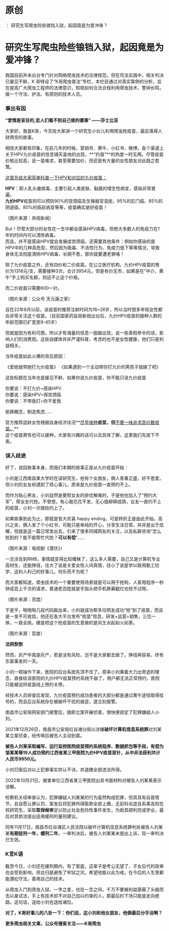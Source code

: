 # 原创
：  研究生写爬虫险些锒铛入狱，起因竟是为爱冲锋？

# 研究生写爬虫险些锒铛入狱，起因竟是为爱冲锋？

> 
  我国目前并未出台专门针对网络爬虫技术的法律规范，但在司法实践中，相关判决已屡见不鲜，K 哥特设了“K哥爬虫普法”专栏，本栏目通过对真实案例的分析，旨在提高广大爬虫工程师的法律意识，知晓如何合法合规利用爬虫技术，警钟长鸣，做一个守法、护法、有原则的技术人员。 


### **事出有因**

**“爱情是盲目的,恋人们看不到自己做的傻事” ——莎士比亚**

大家好，我是K哥，今天给大家讲一个研究生小伙儿利用爬虫抢疫苗，最后落得人财两空的故事。

相信大家都有印象，在前几年的时候，营销号、黄牛、小红书、微博，各个渠道上关于HPV九价疫苗的信息铺天盖地的出现，**“约苗”**的热度一时无两。尽管疫苗价格比较高，且一苗难求，甚至需要加价，但还是有大量的女性朋友对此趋之若鹜。

<u>这里先给大家简单科普一下HPV和对应的九价疫苗：</u>

**HPV**：即人乳头瘤病毒，主要引起人类皮肤、黏膜的增生性病变，感染非常普遍。<br/>**九价HPV**疫苗则可以预防90%的宫颈癌及生殖器官湿疣、95%的肛门癌、85%的阴道癌、80%的癌前病变等等，疫苗确实是好疫苗！

（图片来源：央视新闻）

But！尽管大部分的女性在一生中都会感染HPV病毒，但绝大多数人的免疫力在1年的时间内可以清除病毒。<br/> 而且，并不是感染HPV就会发展成宫颈癌，还需要其他条件：例如你感染的是HPV中的几种高危型，然后因为吸毒、不洁性行为、免疫力低下等等情况，导致身体无法彻底清除HPV病毒，长期不愈，那你就要遭老罪咯！

除了九价疫苗之外，还有四价和二价疫苗。在公立医疗机构，九价HPV疫苗的售价为1318元/支，需要接种3次，合计3954元，但是有价无市，如果是在“中介，黄牛”手上购买名额，则远不止这个价格。

而二价疫苗只需要600一针。

（图片来源：公众号 天元康之家）

且在22年8月以前，该疫苗的推荐注射时间为16~26岁，所以当时很多年轻女性都会非常关注这个疫苗。（目前国家药监局新规出台后，九价HPV疫苗的接种人群的年龄范围已扩宽至9-45岁）

但就是因为有利可图，所以才有海量的信息一股脑出现，说一些真假参半的话，影响人们的消费观。这些自媒体并非严谨科普，考虑的也不是女性健康，他们只是利益相关。

当年疫苗如此火爆的背后原因：

《爱她就带她打九价疫苗》 《如果遇到一个主动带你打九价的男孩子就嫁了吧》

这些标题在当年也是屡见不鲜，如果你说九价疫苗，你不能只说九价疫苗

你要说：不打九价=感染HPV<br/> 你要说：感染HPV=得宫颈癌<br/> 你要说：不带我打=你不爱我

偷换概念，制造焦虑……

官方推荐适龄女性根据自身经济状况**<u>尽早接种</u>**疫苗，但**<u>不要一味追求高价数疫苗。</u>**<br/> 这个疫苗男性也可以接种，大家有兴趣的话可以去具体了解，这里我们先按下不表。

### **误入歧途**

好了，说回故事本身，而我们本期的故事正是从九价疫苗开始：

小刘是江西南昌某大学的在读研究生，他有个女朋友，俩人青春正盛，好不恩爱。但小刘的女友却遇到了烦心事儿，原来是九价疫苗一直预约不上。

而作为贴心男友，小刘自然是要帮女友的排忧解难的，于是他也加入了“预约大军”，帮女友代抢。不曾想，有心栽花花不发，无心插柳柳成荫，女友一直约不上的疫苗，小刘一次就给约上了。

如果故事到此为止，那就是皆大欢喜 happy ending，可是转折正是由此开始。高兴之余，俩人发了个小红书，可能只是单纯的开心，分享生活日常，并非是出于炫耀，但就是这一篇日常发出去，引来了很多同城网友的关注，以及私聊咨询“怎么抢到的？能不能帮忙代抢？**可以有偿**”……

（图片来源：电视剧《潜伏》）

一旦涉及到RMB，事情就变得比较暧昧了，这么多人需要，自己又是计算机专业高材生，还能挣钱，往大了说是关爱女性人间真情，往小了说是学以致用勤工俭学，这利人利己的好事儿，何乐而不为呢？

而大家都知道，爬虫技术的一个重要使用场景就是可以用于抢购，人家用程序一秒钟成百上千次的请求，普通老百姓就是手指头把手机屏幕戳烂也抢不过呀。

（图片来源：百度）

于是乎，啪啪啪几段代码敲出来，小刘就成功帮多位网友成功“抢”到了疫苗，而且是一发不可收拾，他还在各大平台发布“抢苗”信息，研发+运营+销售，三位一体，一肩全挑，硬是把这个抢疫苗的生意做的是风生水起如火如荼。

（图片来源：百度）

**法网恢恢**

然而，灰产毕竟是灰产，若是没有风险，岂不是大家都去做了。挣钱再容易，终有东窗事发的一天。

小刘一顿操作下来，医院的后台系统先顶不住了。原来小刘秉着大力出奇迹的理念，直接给该医院的九价HPV疫苗预约系统干崩了，用户都无法正常预约，医院只能被迫将疫苗线上预约关停。

经技术人员排查后发现，九价疫苗预约成功患者的大部分都是通过黄牛途径取得挂号的，而且后台系统存在被破坏干扰的痕迹，遂立刻报警。

南昌市公安局网安部门接警后，随即立案开展侦查，很快便锁定了犯罪嫌疑人小刘。

2021年12月26日，南昌市公安局红谷滩分局以涉嫌**破坏计算机信息系统罪**对刘某某立案侦查，经传唤后被告人主动到案。

> 
**被告人刘某采取编写、运行监控医院疫苗预约系统程序、数据抓包等手段，有偿为邹某某等19人成功预约江西省某三甲医院九价HPV疫苗首针，从中非法获利共计人民币9950元。**


小刘归案后对以上犯罪事实供认不讳，并退缴全部违法所得。

2022年10月21日，被害单位江西省某三甲医院出具书面材料对被告人刘某某表示谅解。

检察机关经审查认为，犯罪嫌疑人刘某某的行为虽然构成犯罪，但其具有自首情节，且自愿认罪认罚，案发后将犯罪所得赃款全部上缴，无前科劣迹且系某高校在校研究生，采取**取保候审**足以防止社会危险性事件发生，为助其顺利完成学业，最后对其依法提出适用缓刑的量刑建议。

同年11月17日，南昌市红谷滩区人民法院以破坏计算机信息系统罪判处被告人刘某某**有期徒刑一年，缓刑二年**。一审判决后，被告人刘某某未提出上诉，现一审判决已生效。

### **K言K语**

截至今日，小刘还在缓刑期内，有了案底，这辈子是考公无望了，子女后代的政审也会受到影响，但总归是避免了牢狱之灾。希望他能以此为戒，在今后的人生里都能遵纪守法，善用自己的技术。

从爬虫入门到爬虫入狱，一字之差，也在一念之间，千万不要被利益蒙蔽了头脑而去以身试法，手上有技术却不对自己加以约束的人，那最后的下场只能是走向绝路。这句话，送给小刘也送给诸位。

**对了，K哥好事儿的八卦一下：你们说，这小刘和他女朋友，他俩最后分手没啊？**

> 
**更多爬虫相关文章，公众号搜索关注——K哥爬虫**

